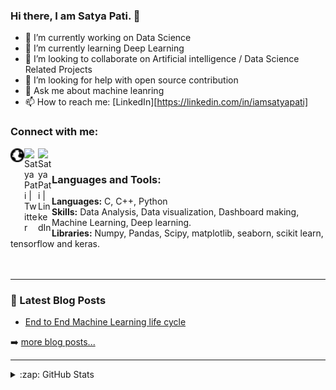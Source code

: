 ### Hi there, I am Satya Pati. 👋

<!--
**satyalytics/satyalytics** is a ✨ _special_ ✨ repository because its `README.md` (this file) appears on your GitHub profile.

Here are some ideas to get you started:
-->
- 🔭 I’m currently working on Data Science
- 🌱 I’m currently learning Deep Learning
- 👯 I’m looking to collaborate on Artificial intelligence / Data Science Related Projects
- 🤔 I’m looking for help with open source contribution
- 💬 Ask me about machine leanring
- 📫 How to reach me: [LinkedIn][https://linkedin.com/in/iamsatyapati]

### Connect with me:

[<img align="left" alt="Satya Pati" width="22px" src="https://raw.githubusercontent.com/iconic/open-iconic/master/svg/globe.svg" />][website]
[<img align="left" alt="Satya Pati | Twitter" width="22px" src="https://cdn.jsdelivr.net/npm/simple-icons@v3/icons/twitter.svg" />][twitter]
[<img align="left" alt="Satya Pati | LinkedIn" width="22px" src="https://cdn.jsdelivr.net/npm/simple-icons@v3/icons/linkedin.svg" />][linkedin]
<br />

### Languages and Tools:
**Languages:** C, C++, Python<br />
**Skills:** Data Analysis, Data visualization, Dashboard making, Machine Learning, Deep learning.<br /> 
**Libraries:** Numpy, Pandas, Scipy, matplotlib, seaborn, scikit learn, tensorflow and keras.<br />
<br />
<br />


---

### 📕 Latest Blog Posts

<!-- BLOG-POST-LIST:START -->
- [End to End Machine Learning life cycle](https://satyalytics.medium.com/end-to-end-machine-learning-life-cycle-32259fe0af80)
<!-- BLOG-POST-LIST:END -->

➡️ [more blog posts...](https://satyalytics.medium.com/)

---


</details>

<details>
  <summary>:zap: GitHub Stats</summary>

  <img align="left" alt="Satya Pati's GitHub Stats" src="https://github-readme-stats.codestackr.vercel.app/api?username=satyalytics&show_icons=true&hide_border=true&theme=dark" />

</details>

[website]: https://github.com/satyalytics
[twitter]: https://twitter.com/satyalytics
[linkedin]: https://linkedin.com/in/iamsatyapati
[blog]: https://satyalytics.medium.com/
